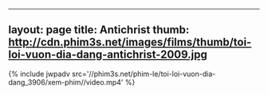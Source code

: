 
---
layout: page
title: Antichrist
thumb: http://cdn.phim3s.net/images/films/thumb/toi-loi-vuon-dia-dang-antichrist-2009.jpg
---
{% include jwpadv src='//phim3s.net/phim-le/toi-loi-vuon-dia-dang_3906/xem-phim//video.mp4' %}
